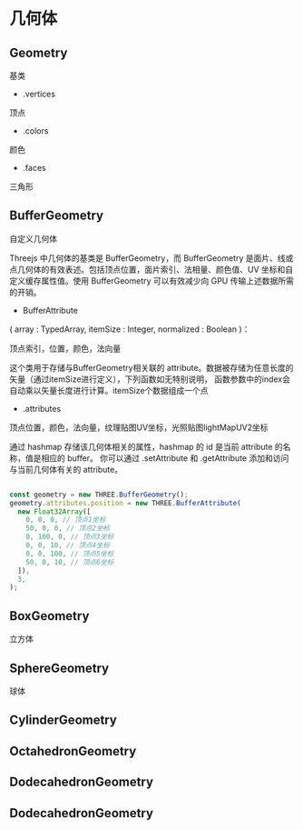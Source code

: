 # 几何体

## Geometry

基类

- .vertices

顶点

- .colors

颜色

- .faces

三角形

## BufferGeometry

自定义几何体

Threejs 中几何体的基类是 BufferGeometry，而 BufferGeometry 是面片、线或点几何体的有效表述。包括顶点位置，面片索引、法相量、颜色值、UV 坐标和自定义缓存属性值。使用 BufferGeometry 可以有效减少向 GPU 传输上述数据所需的开销。

- BufferAttribute

( array : TypedArray, itemSize : Integer, normalized : Boolean )：

顶点索引，位置，颜色，法向量

这个类用于存储与BufferGeometry相关联的 attribute。数据被存储为任意长度的矢量（通过itemSize进行定义），下列函数如无特别说明， 函数参数中的index会自动乘以矢量长度进行计算。itemSize个数据组成一个点

- .attributes

顶点位置，颜色，法向量，纹理贴图UV坐标，光照贴图lightMapUV2坐标

通过 hashmap 存储该几何体相关的属性，hashmap 的 id 是当前 attribute 的名称，值是相应的 buffer。 你可以通过 .setAttribute 和 .getAttribute 添加和访问与当前几何体有关的 attribute。

```js

const geometry = new THREE.BufferGeometry();
geometry.attributes.position = new THREE.BufferAttribute(
  new Float32Array([
    0, 0, 0, // 顶点1坐标
    50, 0, 0, // 顶点2坐标
    0, 100, 0, // 顶点3坐标
    0, 0, 10, // 顶点4坐标
    0, 0, 100, // 顶点5坐标
    50, 0, 10, // 顶点6坐标
  ]),
  3,
);
```

## BoxGeometry

立方体

## SphereGeometry

球体

## CylinderGeometry

## OctahedronGeometry

## DodecahedronGeometry

## DodecahedronGeometry
